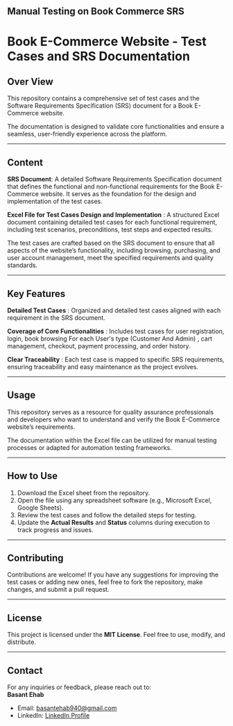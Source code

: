 ## Manual Testing on Book Commerce SRS 

# Book E-Commerce Website - Test Cases and SRS Documentation


## Over View
This repository contains a comprehensive set of test cases and the Software Requirements Specification (SRS)
document for a Book E-Commerce website. 

The documentation is designed to validate core functionalities and ensure a seamless, user-friendly experience across the platform.

---

## Content

**SRS Document**: 
A detailed Software Requirements Specification document that defines the functional and non-functional requirements for the Book E-Commerce website. It serves as the foundation for the design and implementation of the test cases.


**Excel File for Test Cases Design and Implementation** : 
A structured Excel document containing detailed test cases for each functional requirement, 
including test scenarios, preconditions, test steps and expected results.

The test cases are crafted based on the SRS document to ensure that all aspects of the website’s functionality, 
including browsing, purchasing, and user account management, meet the specified requirements and quality standards.

---

## Key Features 

**Detailed Test Cases**              : 
Organized and detailed test cases aligned with each requirement in the SRS document.

**Coverage of Core Functionalities** : 
Includes test cases for user registration, login, 
book browsing For each User's type (Customer And Admin)  , cart management, checkout, 
payment processing, and order history.

**Clear Traceability**               : 
Each test case is mapped to specific SRS requirements, ensuring traceability and easy maintenance as the project evolves.

---

## Usage
This repository serves as a resource for quality assurance professionals and developers who want to understand and verify the Book E-Commerce website’s requirements.

The documentation within the Excel file can be utilized for manual testing processes or adapted for automation testing frameworks.

---

## How to Use  
1. Download the Excel sheet from the repository.  
2. Open the file using any spreadsheet software (e.g., Microsoft Excel, Google Sheets).  
3. Review the test cases and follow the detailed steps for testing.  
4. Update the **Actual Results** and **Status** columns during execution to track progress and issues.  

---

## Contributing  
Contributions are welcome! If you have any suggestions for improving the test cases or adding new ones, feel free to fork the repository, make changes, and submit a pull request.  

---

## License  
This project is licensed under the **MIT License**. Feel free to use, modify, and distribute.  

---

## Contact  
For any inquiries or feedback, please reach out to:  
**Basant Ehab**  
- Email: basantehab940@gmail.com  
- LinkedIn: [LinkedIn Profile](https://www.linkedin.com/in/basant-ehab)  



